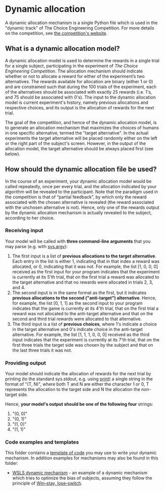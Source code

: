 # Dynamic allocation 
A dynamic allocation mechanism is a single Python file which is used in the "dynamic track" of The Choice Engineering Competition. For more details on the competition, see [the competition's website](http://decision-making-lab.com/competition/index.html). 

 ## What is a dynamic allocation model?

 A dynamic allocation model is used to determine the rewards in a single trial for a single subject, participating in the experiment of *The Choice Engineering Competition*. The allocation mechanism should indicate whether or not to allocate a reward for either of the experiment’s two alternatives. The rewards available for allocation are binary (either 1 or 0) and are constrained such that during the 100 trials of the experiment, each of the alternatives should be associated with exactly 25 rewards (i.e. 1's, and 75 should be associated with 0's). The input to the dynamic allocation model is current experiment's history, namely previous allocations and respective choices, and its output is the allocation of rewards for the next trial.

 The goal of the competition, and hence of the dynamic allocation model, is to generate an allocation mechanism that maximizes the choices of humans in one specific alternative, termed the "target alternative". In the actual experiments the target alternative will be placed randomly either on the left or the right part of the subject's screen. However, in the output of the allocation model, the target alternative should be always placed first (see below). 

## How should the dynamic allocation file be used?

 In the course of an experiment, your dynamic allocation model would be called repeatedly, once per every trial, and the allocation indicated by your algorithm will be revealed to the participant. Note that the paradigm used in the competition is that of “partial feedback”, by which only the reward associated with the chosen alternative is revealed (the reward associated with the unchosen alternative is not). Hence, only one of the rewards output by the dynamic allocation mechanism is actually revealed to the subject, according to her choice.

### Receiving input
Your model will be called with __three command-line arguments__ that you may parse (e.g. with [sys.argv](https://docs.python.org/3.7/library/sys.htmlsys.argv)):
1. The first input is a list of __previous allocations to the target alternative__. Each entry in the list is either 1, indicating that in that index a reward was allocated, or 0, indicating that it was not. For example, the list [1, 0, 0, 0] received as the first input for your program indicates that the experiment is currently at its 5'th trial, that on the first trial a reward was allocated to the target alternative and that no rewards were allocated in trials 2, 3, and 4.
2. The second input is in the same format as the first, but it indicates __previous allocations to the second ("anti-target") alternative__. Hence, for example, the list [0, 1, 1] as the second input to your program indicates that the game is currently at its 4'th trial, that on the first trial a reward was not allocated to the anti-target alternative and that on the second and third trial rewards were allocated to that alternative.
3. The third input is a list of __previous choices__, where 1's indicate a choice in the target alternative and 0's indicate choice in the anti-target alternative. For example, the list [1, 1, 1, 0, 0, 0] received as the third input indicates that the experiment is currently at its 7'th trial, that on the first three trials the target side was chosen by the subject and that on the last three trials it was not. 
 
### Providing output
Your model should indicate the allocation of rewards for the next trial by printing (to the standard sys.stdout, e.g. using [print]( https://docs.python.org/3/tutorial/inputoutput.html)) a single string in the format of "(T, N)", where both T and N are either the character 1 or 0, T represents the allocation to the target side and N the allocation the non-target side. 

Hence, __your model's output should be one of the following four__ strings:
1. "(0, 0)"
2. "(0, 1)"
3. "(1, 0)"
4. "(1, 1)"

### Code examples and templates 
This folder contains a [template of code](https://github.com/ohaddan/competition/blob/master/templates/dynamic_template.py) you may use to write your dynamic mechanism. In addition examples for mechanisms may also be found in this folder:

* [WSLS dynamic mechanism](https://github.com/ohaddan/competition/blob/master/templates/dynamic_wsls.py) - an example of a dynamic mechanism which tries to optimize the bias of subjects, assuming they follow the principle of [Win–stay, lose–switch](https://en.wikipedia.org/wiki/Win%E2%80%93stay,_lose%E2%80%93switch).
